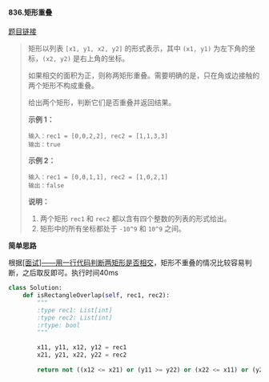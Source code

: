 #### 836.矩形重叠
[题目链接](https://leetcode-cn.com/problems/rectangle-overlap/)
> 矩形以列表 `[x1, y1, x2, y2]` 的形式表示，其中 `(x1, y1)` 为左下角的坐标，`(x2, y2)` 是右上角的坐标。
>
> 如果相交的面积为正，则称两矩形重叠。需要明确的是，只在角或边接触的两个矩形不构成重叠。
>
> 给出两个矩形，判断它们是否重叠并返回结果。
>
> **示例 1：**
>
> ```
> 输入：rec1 = [0,0,2,2], rec2 = [1,1,3,3]
> 输出：true
> ```
>
> **示例 2：**
>
> ```
> 输入：rec1 = [0,0,1,1], rec2 = [1,0,2,1]
> 输出：false
> ```
>
> **说明：**
>
> 1. 两个矩形 `rec1` 和 `rec2` 都以含有四个整数的列表的形式给出。
> 2. 矩形中的所有坐标都处于 `-10^9` 和 `10^9` 之间。

**简单思路**

根据[[面试]——用一行代码判断两矩形是否相交](https://blog.csdn.net/lanchunhui/article/details/50547837)，矩形不重叠的情况比较容易判断，之后取反即可。执行时间40ms

```python
class Solution:
    def isRectangleOverlap(self, rec1, rec2):
        """
        :type rec1: List[int]
        :type rec2: List[int]
        :rtype: bool
        """
        
        x11, y11, x12, y12 = rec1
        x21, y21, x22, y22 = rec2
        
        return not ((x12 <= x21) or (y11 >= y22) or (x22 <= x11) or (y21 >= y12))
```

